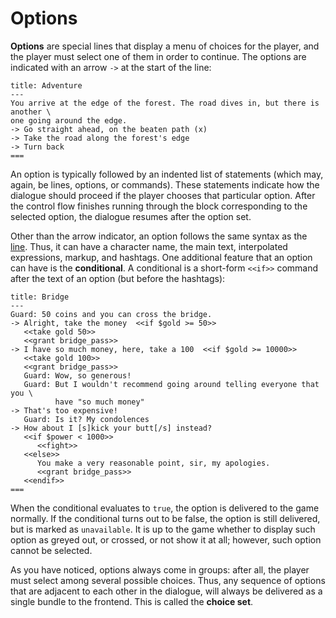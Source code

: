# Options

**Options** are special lines that display a menu of choices for the player, and the player must
select one of them in order to continue. The options are indicated with an arrow `->` at the start
of the line:

```yarn
title: Adventure
---
You arrive at the edge of the forest. The road dives in, but there is another \
one going around the edge.
-> Go straight ahead, on the beaten path (x)
-> Take the road along the forest's edge
-> Turn back
===
```

An option is typically followed by an indented list of statements (which may, again, be lines,
options, or commands). These statements indicate how the dialogue should proceed if the player
chooses that particular option. After the control flow finishes running through the block
corresponding to the selected option, the dialogue resumes after the option set.

Other than the arrow indicator, an option follows the same syntax as the [line]. Thus, it can have
a character name, the main text, interpolated expressions, markup, and hashtags. One additional
feature that an option can have is the **conditional**. A conditional is a short-form `<<if>>`
command after the text of an option (but before the hashtags):

```yarn
title: Bridge
---
Guard: 50 coins and you can cross the bridge.
-> Alright, take the money  <<if $gold >= 50>>
   <<take gold 50>>
   <<grant bridge_pass>>
-> I have so much money, here, take a 100  <<if $gold >= 10000>>
   <<take gold 100>>
   <<grant bridge_pass>>
   Guard: Wow, so generous!
   Guard: But I wouldn't recommend going around telling everyone that you \
          have "so much money"
-> That's too expensive!
   Guard: Is it? My condolences
-> How about I [s]kick your butt[/s] instead?
   <<if $power < 1000>>
      <<fight>>
   <<else>>
      You make a very reasonable point, sir, my apologies.
      <<grant bridge_pass>>
   <<endif>>
===
```

When the conditional evaluates to `true`, the option is delivered to the game normally. If the
conditional turns out to be false, the option is still delivered, but is marked as `unavailable`.
It is up to the game whether to display such option as greyed out, or crossed, or not show it at
all; however, such option cannot be selected.

As you have noticed, options always come in groups: after all, the player must select among several
possible choices. Thus, any sequence of options that are adjacent to each other in the dialogue,
will always be delivered as a single bundle to the frontend. This is called the **choice set**.

[line]: lines.md
